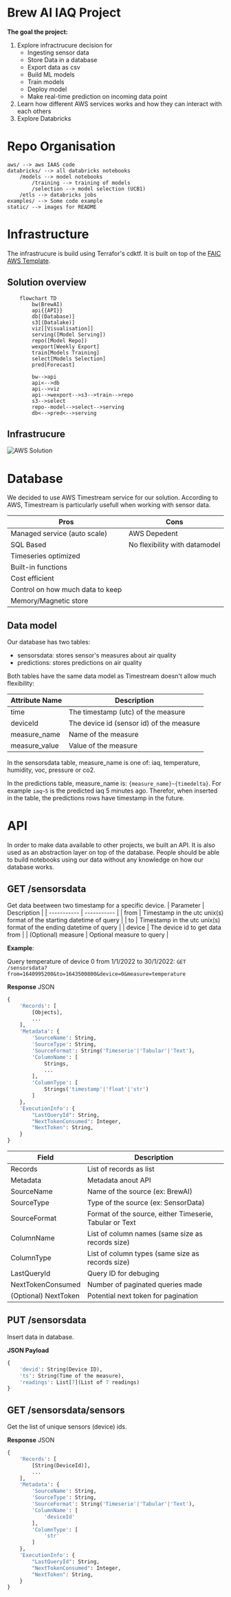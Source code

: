 # Brew AI IAQ Project

**The goal the project:**
1. Explore infractrucure decision for
    - Ingesting sensor data
    - Store Data in a database
    - Export data as csv
    - Build ML models
    - Train models
    - Deploy model
    - Make real-time prediction on incoming data point
2. Learn how different AWS services works and how they can interact with each others
3. Explore Databricks

# Repo Organisation
```
aws/ --> aws IAAS code
databricks/ --> all databricks notebooks
    /models --> model notebooks
        /training --> training of models
        /selection --> model selection (UCB1)
    /etls --> databricks jobs
examples/ --> Some code example
static/ --> images for README
```

# Infrastructure
The infrastrucure is build using Terrafor's cdktf. It is built on top of the [FAIC AWS Template](https://github.com/MrEthic/FAIC-Project-AWS-Template).

## Solution overview
```mermaid
    flowchart TD
        bw(BrewAI)
        api{{API}}
        db[(Database)]
        s3[(Datalake)]
        viz[[Visualisation]]
        serving([Model Serving])
        repo([Model Repo])
        wexport[Weekly Export]
        train[Models Training]
        select[Models Selection]
        pred[Forecast]

        bw-->api
        api<-->db
        api-->viz
        api-->wexport-->s3-->train-->repo
        s3-->select
        repo--model-->select-->serving
        db<-->pred<-->serving
```

## Infrastrucure
![AWS Solution](static/img/solution.jpg "AWS Solution")

# Database
We decided to use AWS Timestream service for our solution. According to AWS, Timestream is particularly usefull when working with sensor data.

| Pros  | Cons |
| ------------- | ------------- |
| Managed service (auto scale) | AWS Depedent |
| SQL Based | No flexibility with datamodel |
| Timeseries optimized |  |
| Built-in functions |  |
| Cost efficient |  |
| Control on how much data to keep |  |
| Memory/Magnetic store |  |

## Data model
Our database has two tables:
- sensorsdata: stores sensor's measures about air quality
- predictions: stores predictions on air quality

Both tables have the same data model as Timestream doesn't allow much flexibility:

| Attribute Name  | Description |
| ------------- | ------------- |
| time | The timestamp (utc) of the measure |
| deviceId | The device id (sensor id) of the measure |
| measure_name | Name of the measure |
| measure_value | Value of the measure |

In the sensorsdata table, measure_name is one of: iaq, temperature, humidity, voc, pressure or co2.

In the predictions table, measure_name is: `{measure_name}~{timedelta}`. For example `iaq~5` is the predicted iaq 5 minutes ago. Therefor, when inserted in the table, the predictions rows have timestamp in the future.

# API
In order to make data available to other projects, we built an API. It is also used as an abstraction layer on top of the database. People should be able to build notebooks using our data without any knowledge on how our database works.

## GET /sensorsdata
Get data beetween two timestamp for a specific device.
| Parameter      | Description |
| ----------- | ----------- |
| from | Timestamp in the utc unix(s) format of the starting datetime of query |
| to | Timestamp in the utc unix(s) format of the ending datetime of query |
| device | The device id to get data from |
| (Optional) measure | Optional measure to query |

**Example**:

Query temperature of device 0 from 1/1/2022 to 30/1/2022: `GET /sensorsdata?from=1640995200&to=1643500800&device=0&measure=temperature`

**Response**
JSON
```python
{
    'Records': [
        [Objects],
        ...
    ],
    'Metadata': {
        'SourceName': String,
        'SourceType': String,
        'SourceFormat': String('Timeserie'|'Tabular'|'Text'),
        'ColumnName': [
            Strings,
            ...
        ],
        'ColumnType': [
            Strings('timestamp'|'float'|'str')
        ]
    },
    'ExecutionInfo': {
        "LastQueryId": String,
        "NextTokenConsumed": Integer,
        "NextToken": String,
    }
}
```

| Field      | Description |
| ----------- | ----------- |
| Records | List of records as list |
| Metadata | Metadata anout API |
| SourceName | Name of the source (ex: BrewAI) |
| SourceType | Type of the source (ex: SensorData) |
| SourceFormat | Format of the source, either Timeserie, Tabular or Text |
| ColumnName | List of column names (same size as records size) |
| ColumnType | List of column types (same size as records size) |
| LastQueryId | Query ID for debuging |
| NextTokenConsumed | Number of paginated queries made |
| (Optional) NextToken | Potential next token for pagination |

## PUT /sensorsdata
Insert data in database.

**JSON Payload**
```python
{
    'devid': String(Device ID),
    'ts': String(Time of the measure),
    'readings': List[7](List of 7 readings)
}
```

## GET /sensorsdata/sensors
Get the list of unique sensors (device) ids.

**Response**
JSON
```python
{
    'Records': [
        [String(DeviceId)],
        ...
    ],
    'Metadata': {
        'SourceName': String,
        'SourceType': String,
        'SourceFormat': String('Timeserie'|'Tabular'|'Text'),
        'ColumnName': [
            'deviceId'
        ],
        'ColumnType': [
            'str'
        ]
    },
    'ExecutionInfo': {
        "LastQueryId": String,
        "NextTokenConsumed": Integer,
        "NextToken": String,
    }
}